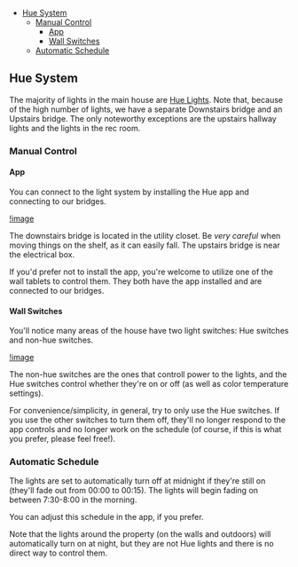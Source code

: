 - [Hue System](#hue-system)
  - [Manual Control](#manual-control)
    - [App](#app)
    - [Wall Switches](#wall-switches)
  - [Automatic Schedule](#automatic-schedule)

## Hue System

The majority of lights in the main house are [Hue Lights](https://www.philips-hue.com/en-us). Note that, because of the high number of lights,
we have a separate Downstairs bridge and an Upstairs bridge. The only noteworthy exceptions are the upstairs hallway lights and the lights in the
rec room.

### Manual Control

#### App

You can connect to the light system by installing the Hue app and connecting to our bridges. 

[!image](images/hue-bridge.jpg)

The downstairs bridge is located in the utility closet. Be _very careful_ when moving things on the shelf, as it can easily fall. The upstairs bridge is near the electrical box.

If you'd prefer not to install the app, you're welcome to utilize one of the wall tablets to control them. They both have the app installed and are connected to our bridges.

#### Wall Switches

You'll notice many areas of the house have two light switches: Hue switches and non-hue switches.

[!image](images/hue-lights.jpg)

The non-hue switches are the ones that controll power to the lights, and the Hue switches control whether they're on or off (as well as color temperature settings).

For convenience/simplicity, in general, try to only use the Hue switches. If you use the other switches to turn them off, they'll no longer respond to the app controls and no longer work on the schedule (of course, if this is what you prefer, please feel free!).

### Automatic Schedule

The lights are set to automatically turn off at midnight if they're still on (they'll fade out from 00:00 to 00:15). 
The lights will begin fading on between 7:30-8:00 in the morning.

You can adjust this schedule in the app, if you prefer.

Note that the lights around the property (on the walls and outdoors) will automatically turn on at night, but they are not Hue lights and there is no direct way to control them.
